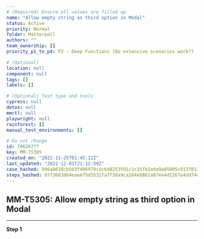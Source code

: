 ```yaml
---
# (Required) Ensure all values are filled up
name: "Allow empty string as third option in Modal"
status: Active
priority: Normal
folder: Matterpoll
authors: ""
team_ownership: []
priority_p1_to_p4: P3 - Deep Functions (Do extensive scenarios work?)

# (Optional)
location: null
component: null
tags: []
labels: []

# (Optional) Test type and tools
cypress: null
detox: null
mmctl: null
playwright: null
rainforest: []
manual_test_environments: []

# Do not change
id: 70626777
key: MM-T5305
created_on: "2022-11-25T01:45:12Z"
last_updated: "2022-12-01T21:12:59Z"
case_hashed: 0d6a8638cb503f406970cec6d8253591c2c15fb2eda9a05805c913701291d7dc8343ffb1735260368b33ad1951e7674e
steps_hashed: 97f3683db4eaeef5d5531fa7f3da9ca284e8881a87ee4d1267e4dd74c6ed9f072f466751c3066801a655928ba03982d3
---
```


<!-- (Auto-generated) Based on frontmatter's "key" and "name" -->

## MM-T5305: Allow empty string as third option in Modal

---

**Step 1**
